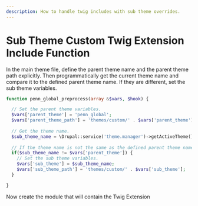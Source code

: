 ```yaml
---
description: How to handle twig includes with sub theme overrides.
---
```


# Sub Theme Custom Twig Extension Include Function

In the main theme file, define the parent theme name and the parent theme path explicitly. Then programmatically get the current theme name and compare it to the defined parent theme name. If they are different, set the sub theme variables.

```php
function penn_global_preprocess(array &$vars, $hook) {

  // Set the parent theme variables.
  $vars['parent_theme'] = 'penn_global';
  $vars['parent_theme_path'] = 'themes/custom/' . $vars['parent_theme'];
  
  // Get the theme name.
  $sub_theme_name = \Drupal::service('theme.manager')->getActiveTheme()->getName();
  
  // If the theme name is not the same as the defined parent theme name.
  if($sub_theme_name != $vars['parent_theme']) {
    // Set the sub theme variables.
    $vars['sub_theme'] = $sub_theme_name;
    $vars['sub_theme_path'] = 'themes/custom/' . $vars['sub_theme'];
  }

}
```

Now create the module that will contain the Twig Extension

